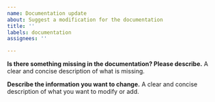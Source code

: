 ```yaml
---
name: Documentation update
about: Suggest a modification for the documentation
title: ''
labels: documentation
assignees: ''

---
```


**Is there something missing in the documentation? Please describe.**
A clear and concise description of what is missing.

**Describe the information you want to change.**
A clear and concise description of what you want to modify or add.
